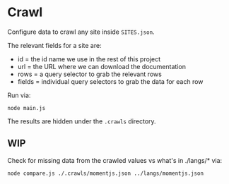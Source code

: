 Crawl
=====

Configure data to crawl any site inside `SITES.json`.

The relevant fields for a site are:

*   id = the id name we use in the rest of this project
*   url = the URL where we can download the documentation
*   rows = a query selector to grab the relevant rows
*   fields = individual query selectors to grab the data for each row

Run via:

```
node main.js
```

The results are hidden under the `.crawls` directory.



## WIP

Check for missing data from the crawled values vs what's in ./langs/* via:

```
node compare.js ./.crawls/momentjs.json ../langs/momentjs.json
```
